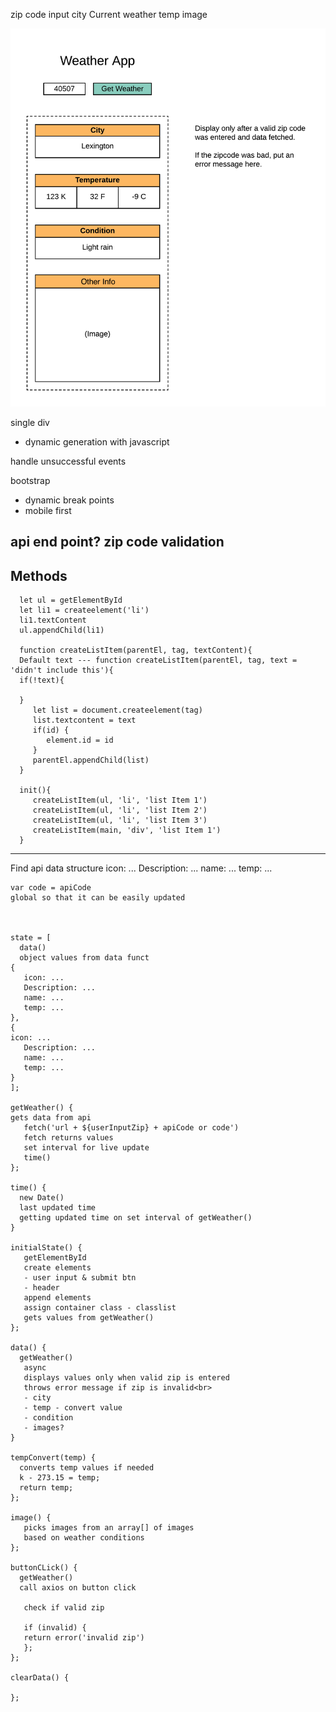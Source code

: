 zip code input
city
Current weather
temp
image

![wireframe](./weather-app.png)

single div
- dynamic generation with javascript

handle unsuccessful events

bootstrap
- dynamic break points
- mobile first

api end point?
zip code validation
---
## Methods
      let ul = getElementById
      let li1 = createelement('li')
      li1.textContent
      ul.appendChild(li1)

      function createListItem(parentEl, tag, textContent){
      Default text --- function createListItem(parentEl, tag, text = 'didn't include this'){
      if(!text){

      }
         let list = document.createelement(tag)
         list.textcontent = text
         if(id) {
            element.id = id
         }
         parentEl.appendChild(list)
      }

      init(){
         createListItem(ul, 'li', 'list Item 1')
         createListItem(ul, 'li', 'list Item 2')
         createListItem(ul, 'li', 'list Item 3')
         createListItem(main, 'div', 'list Item 1')
      }

---

Find api data structure
icon: ...
Description: ...
name: ...
temp: ...

    var code = apiCode
    global so that it can be easily updated



    state = [
      data()
      object values from data funct
    {
       icon: ...
       Description: ...
       name: ...
       temp: ...
    },
    {
    icon: ...
       Description: ...
       name: ...
       temp: ...
    }
    ];
    
    getWeather() {
    gets data from api
       fetch('url + ${userInputZip} + apiCode or code')
       fetch returns values
       set interval for live update
       time()
    };

    time() {
      new Date()
      last updated time
      getting updated time on set interval of getWeather()
    }

    initialState() {
       getElementById
       create elements
       - user input & submit btn
       - header
       append elements
       assign container class - classlist
       gets values from getWeather()
    };
    
    data() {
      getWeather()
       async
       displays values only when valid zip is entered
       throws error message if zip is invalid<br>
       - city
       - temp - convert value
       - condition
       - images?
    }
    
    tempConvert(temp) {
      converts temp values if needed
      k - 273.15 = temp;
      return temp;
    };
    
    image() {
       picks images from an array[] of images
       based on weather conditions
    };
    
    buttonCLick() {
      getWeather()
      call axios on button click

       check if valid zip
       
       if (invalid) {
       return error('invalid zip')
       };
    };
    
    clearData() {
    
    };
    
